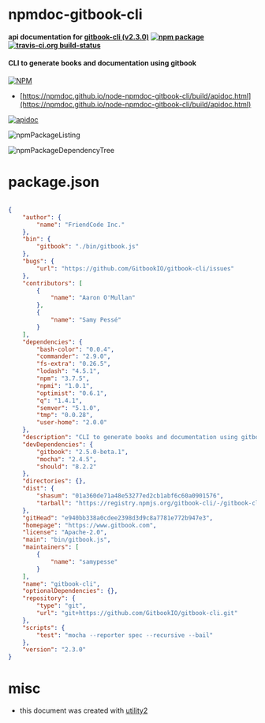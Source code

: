 # npmdoc-gitbook-cli

#### api documentation for  [gitbook-cli (v2.3.0)](https://www.gitbook.com)  [![npm package](https://img.shields.io/npm/v/npmdoc-gitbook-cli.svg?style=flat-square)](https://www.npmjs.org/package/npmdoc-gitbook-cli) [![travis-ci.org build-status](https://api.travis-ci.org/npmdoc/node-npmdoc-gitbook-cli.svg)](https://travis-ci.org/npmdoc/node-npmdoc-gitbook-cli)

#### CLI to generate books and documentation using gitbook

[![NPM](https://nodei.co/npm/gitbook-cli.png?downloads=true&downloadRank=true&stars=true)](https://www.npmjs.com/package/gitbook-cli)

- [https://npmdoc.github.io/node-npmdoc-gitbook-cli/build/apidoc.html](https://npmdoc.github.io/node-npmdoc-gitbook-cli/build/apidoc.html)

[![apidoc](https://npmdoc.github.io/node-npmdoc-gitbook-cli/build/screenCapture.buildCi.browser.%252Ftmp%252Fbuild%252Fapidoc.html.png)](https://npmdoc.github.io/node-npmdoc-gitbook-cli/build/apidoc.html)

![npmPackageListing](https://npmdoc.github.io/node-npmdoc-gitbook-cli/build/screenCapture.npmPackageListing.svg)

![npmPackageDependencyTree](https://npmdoc.github.io/node-npmdoc-gitbook-cli/build/screenCapture.npmPackageDependencyTree.svg)



# package.json

```json

{
    "author": {
        "name": "FriendCode Inc."
    },
    "bin": {
        "gitbook": "./bin/gitbook.js"
    },
    "bugs": {
        "url": "https://github.com/GitbookIO/gitbook-cli/issues"
    },
    "contributors": [
        {
            "name": "Aaron O'Mullan"
        },
        {
            "name": "Samy Pessé"
        }
    ],
    "dependencies": {
        "bash-color": "0.0.4",
        "commander": "2.9.0",
        "fs-extra": "0.26.5",
        "lodash": "4.5.1",
        "npm": "3.7.5",
        "npmi": "1.0.1",
        "optimist": "0.6.1",
        "q": "1.4.1",
        "semver": "5.1.0",
        "tmp": "0.0.28",
        "user-home": "2.0.0"
    },
    "description": "CLI to generate books and documentation using gitbook",
    "devDependencies": {
        "gitbook": "2.5.0-beta.1",
        "mocha": "2.4.5",
        "should": "8.2.2"
    },
    "directories": {},
    "dist": {
        "shasum": "01a360de71a48e53277ed2cb1abf6c60a0901576",
        "tarball": "https://registry.npmjs.org/gitbook-cli/-/gitbook-cli-2.3.0.tgz"
    },
    "gitHead": "e940bb338a0cdee2398d3d9c8a7781e772b947e3",
    "homepage": "https://www.gitbook.com",
    "license": "Apache-2.0",
    "main": "bin/gitbook.js",
    "maintainers": [
        {
            "name": "samypesse"
        }
    ],
    "name": "gitbook-cli",
    "optionalDependencies": {},
    "repository": {
        "type": "git",
        "url": "git+https://github.com/GitbookIO/gitbook-cli.git"
    },
    "scripts": {
        "test": "mocha --reporter spec --recursive --bail"
    },
    "version": "2.3.0"
}
```



# misc
- this document was created with [utility2](https://github.com/kaizhu256/node-utility2)
